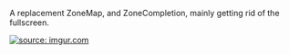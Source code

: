A replacement ZoneMap, and ZoneCompletion, mainly getting rid of the fullscreen.

<a href="http://imgur.com/lvJRsAV"><img src="http://i.imgur.com/lvJRsAV.png" title="source: imgur.com" /></a>
